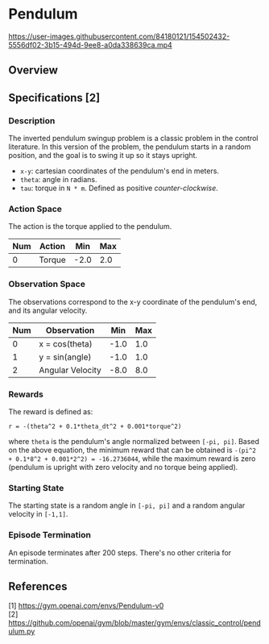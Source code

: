 # Pendulum

https://user-images.githubusercontent.com/84180121/154502432-5556df02-3b15-494d-9ee8-a0da338639ca.mp4

## Overview

## Specifications [2]

### Description

The inverted pendulum swingup problem is a classic problem in the control literature. In this version of the problem,
the pendulum starts in a random position, and the goal is to swing it up so it stays upright.

- `x-y`: cartesian coordinates of the pendulum's end in meters.
- `theta`: angle in radians.
- `tau`: torque in `N * m`. Defined as positive _counter-clockwise_.

### Action Space

The action is the torque applied to the pendulum.

| Num | Action | Min  | Max |
|-----|--------|------|-----|
| 0   | Torque | -2.0 | 2.0 |

### Observation Space

The observations correspond to the x-y coordinate of the pendulum's end, and its angular velocity.

| Num | Observation      | Min  | Max |
|-----|------------------|------|-----|
| 0   | x = cos(theta)   | -1.0 | 1.0 |
| 1   | y = sin(angle)   | -1.0 | 1.0 |
| 2   | Angular Velocity | -8.0 | 8.0 |

### Rewards

The reward is defined as:

```
r = -(theta^2 + 0.1*theta_dt^2 + 0.001*torque^2)
```

where `theta` is the pendulum's angle normalized between `[-pi, pi]`. Based on the above equation, the minimum reward
that can be obtained is `-(pi^2 + 0.1*8^2 + 0.001*2^2) = -16.2736044`, while the maximum reward is zero (pendulum is
upright with zero velocity and no torque being applied).

### Starting State

The starting state is a random angle in `[-pi, pi]` and a random angular velocity in `[-1,1]`.

### Episode Termination

An episode terminates after 200 steps. There's no other criteria for termination.

## References

[1] https://gym.openai.com/envs/Pendulum-v0 \
[2] https://github.com/openai/gym/blob/master/gym/envs/classic_control/pendulum.py
